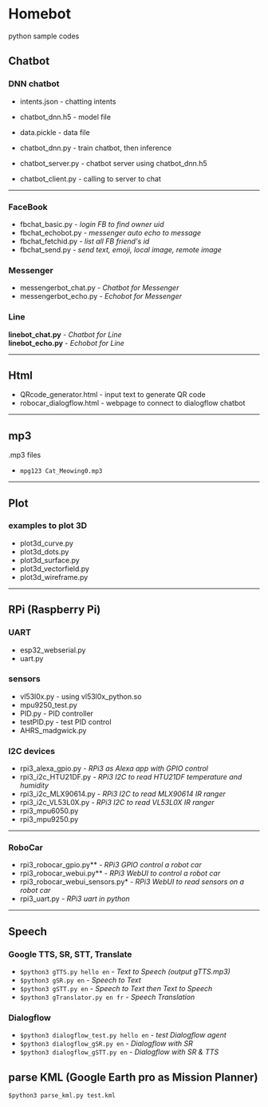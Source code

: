 # Homebot 
python sample codes

## Chatbot

### DNN chatbot
* intents.json - chatting intents
* chatbot_dnn.h5 - model file
* data.pickle - data file
* chatbot_dnn.py - train chatbot, then inference

* chatbot_server.py - chatbot server using chatbot_dnn.h5
* chatbot_client.py - calling to server to chat

---
### FaceBook
* fbchat_basic.py - *login FB to find owner uid* <br />
* fbchat_echobot.py - *messenger auto echo to message* <br />
* fbchat_fetchid.py - *list all FB friend's id* <br />
* fbchat_send.py - *send text, emoji, local image, remote image* <br />

### Messenger
* messengerbot_chat.py - *Chatbot for Messenger* <br />
* messengerbot_echo.py - *Echobot for Messenger* <br />

### Line
**linebot_chat.py** - *Chatbot for Line* <br />
**linebot_echo.py** - *Echobot for Line* <br />

---
## Html
* QRcode_generator.html - input text to generate QR code
* robocar_dialogflow.html - webpage to connect to dialogflow chatbot

---
## mp3 
.mp3 files<br>
* `mpg123 Cat_Meowing0.mp3`<br>

---
## Plot

### examples to plot 3D
* plot3d_curve.py
* plot3d_dots.py
* plot3d_surface.py
* plot3d_vectorfield.py
* plot3d_wireframe.py

---
## RPi (Raspberry Pi)

### UART
* esp32_webserial.py
* uart.py

### sensors
* vl53l0x.py - using vl53l0x_python.so
* mpu9250_test.py
* PID.py - PID controller
* testPID.py - test PID control
* AHRS_madgwick.py

### I2C devices
* rpi3_alexa_gpio.py    - *RPi3 as Alexa app with GPIO control*<br>
* rpi3_i2c_HTU21DF.py   - *RPi3 I2C to read HTU21DF temperature and humidity* <br>
* rpi3_i2c_MLX90614.py  - *RPi3 I2C to read MLX90614 IR ranger* <br>
* rpi3_i2c_VL53L0X.py   - *RPi3 I2C to read VL53L0X IR ranger* <br>
* rpi3_mpu6050.py<br>
* rpi3_mpu9250.py<br>

---
### RoboCar
* rpi3_robocar_gpio.py**  - *RPi3 GPIO control a robot car* <br>
* rpi3_robocar_webui.py** - *RPi3 WebUI to control a robot car* <br>
* rpi3_robocar_webui_sensors.py* - *RPi3 WebUI to read sensors on a robot car* <br>
* rpi3_uart.py          - *RPi3 uart in python*<br>

---
## Speech 

### Google TTS, SR, STT, Translate
* `$python3 gTTS.py hello en` - *Text to Speech (output gTTS.mp3)*<br>
* `$python3 gSR.py en` - *Speech to Text*<br>
* `$python3 gSTT.py en` - *Speech to Text then Text to Speech*<br>
* `$python3 gTranslator.py en fr` - *Speech Translation*<br>

### Dialogflow
* `$python3 dialogflow_test.py hello en` - *test Dialogflow agent*<br>
* `$python3 dialogflow_gSR.py en` - *Dialogflow with SR*<br>
* `$python3 dialogflow_gSTT.py en` - *Dialogflow with SR & TTS*<br>

## parse KML (Google Earth pro as Mission Planner)
`$python3 parse_kml.py test.kml`
